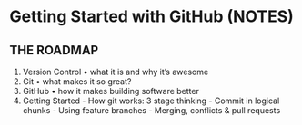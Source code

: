 # Getting Started with GitHub (NOTES)

## THE ROADMAP

1. Version Control • what it is and why it’s awesome2. Git • what makes it so great?3. GitHub • how it makes building software better4. Getting Started		- How git works: 3 stage thinking		- Commit in logical chunks		- Using feature branches		- Merging, conflicts & pull requests